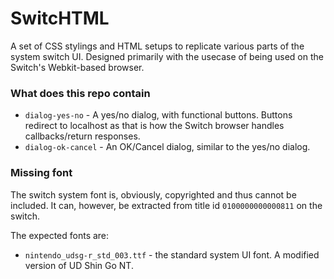 # SwitcHTML

A set of CSS stylings and HTML setups to replicate various parts of the system switch UI. Designed primarily with the usecase of being used on the Switch's Webkit-based browser.

### What does this repo contain

* `dialog-yes-no` - A yes/no dialog, with functional buttons. Buttons redirect to localhost as that is how the Switch browser handles callbacks/return responses.
* `dialog-ok-cancel` - An OK/Cancel dialog, similar to the yes/no dialog.

### Missing font

The switch system font is, obviously, copyrighted and thus cannot be included. It can, however, be extracted from title id `0100000000000811` on the switch.

The expected fonts are:

* `nintendo_udsg-r_std_003.ttf` - the standard system UI font. A modified version of UD Shin Go NT.
